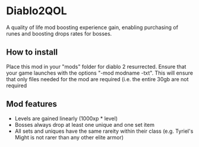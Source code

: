 # Diablo2QOL
A quality of life mod boosting experience gain, enabling purchasing of runes and boosting drops rates for bosses. 

## How to install 
Place this mod in your "mods" folder for diablo 2 resurrected. 
Ensure that your game launches with the options "-mod modname -txt". This will ensure that only files needed for the mod are required (i.e. the entire 30gb are not required

## Mod features 
- Levels are gained linearly (1000xp * level)
- Bosses always drop at least one unique and one set item 
- All sets and uniques have the same rareity within their class (e.g. Tyriel's Might is not rarer than any other elite armor)
